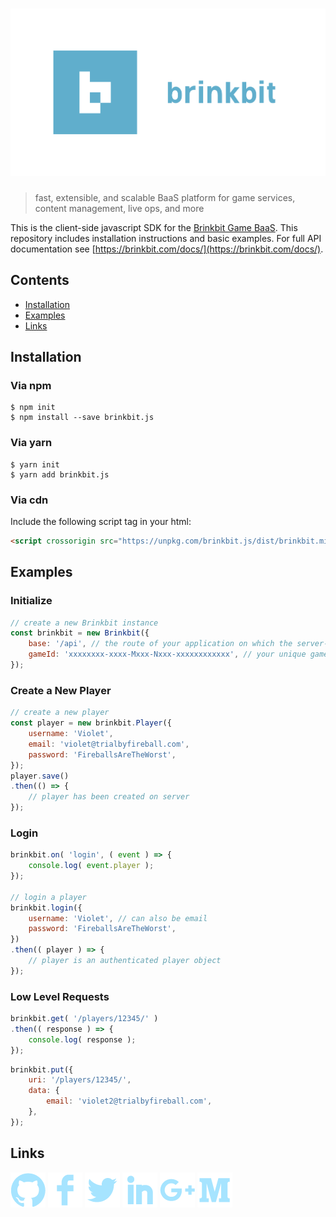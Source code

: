 # [![Brinkbit](media/header.png)](https://brinkbit.com)

> fast, extensible, and scalable BaaS platform for game services, content management, live ops, and more

This is the client-side javascript SDK for the [Brinkbit Game BaaS](https://brinkbit.com/).
This repository includes installation instructions and basic examples.
For full API documentation see [https://brinkbit.com/docs/](https://brinkbit.com/docs/).

## Contents

- [Installation](#installation)
- [Examples](#examples)
- [Links](#links)

## Installation

### Via npm

```console
$ npm init
$ npm install --save brinkbit.js
```

### Via yarn

```console
$ yarn init
$ yarn add brinkbit.js
```

### Via cdn

Include the following script tag in your html:

```html
<script crossorigin src="https://unpkg.com/brinkbit.js/dist/brinkbit.min.js"></script>
```

## Examples

### Initialize

```javascript
// create a new Brinkbit instance
const brinkbit = new Brinkbit({
    base: '/api', // the route of your application on which the server-side sdk is listening
    gameId: 'xxxxxxxx-xxxx-Mxxx-Nxxx-xxxxxxxxxxxx', // your unique game id (can be retrieved from brinkbit console)
});
```

### Create a New Player

```javascript
// create a new player
const player = new brinkbit.Player({
    username: 'Violet',
    email: 'violet@trialbyfireball.com',
    password: 'FireballsAreTheWorst',
});
player.save()
.then(() => {
    // player has been created on server
});
```

### Login

```javascript
brinkbit.on( 'login', ( event ) => {
    console.log( event.player );
});

// login a player
brinkbit.login({
    username: 'Violet', // can also be email
    password: 'FireballsAreTheWorst',
})
.then(( player ) => {
    // player is an authenticated player object
});
```

### Low Level Requests

```javascript
brinkbit.get( '/players/12345/' )
.then(( response ) => {
    console.log( response );
});
```

```javascript
brinkbit.put({
    uri: '/players/12345/',
    data: {
        email: 'violet2@trialbyfireball.com',
    },
});
```

## Links

[![Github](media/footerGitHub.png)](https://github.com/brinkbit/)
[![Facebook](media/footerFacebook.png)](https://facebook.com/brinkbit/)
[![Twitter](media/footerTwitter.png)](https://twitter.com/brinkbit/)
[![LinkedIn](media/footerLinkedIn.png)](https://www.linkedin.com/company/brinkbit/)
[![Google Plus](media/footerGooglePlus.png)](https://google.com/+brinkbit/)
[![Medium](media/footerMedium.png)](https://medium.com/brinkbit/)
